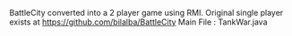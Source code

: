 BattleCity converted into a 2 player game using RMI. Original single player exists at https://github.com/bilalba/BattleCity
Main File : TankWar.java